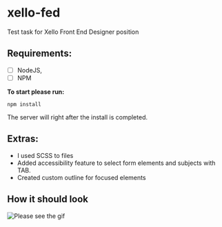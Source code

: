 # xello-fed
Test task for Xello Front End Designer position

## Requirements:

 - [ ] NodeJS, 
 - [ ] NPM

**To start please run:**

    npm install

The server will right after the install is completed.

## Extras:

 - I used SCSS to files 
 - Added accessibility feature to select form elements and subjects with TAB. 
 - Created custom outline for focused elements

## How it should look

![Please see the gif](http://imakemagic.net/5ALcQW30Bp.gif)
